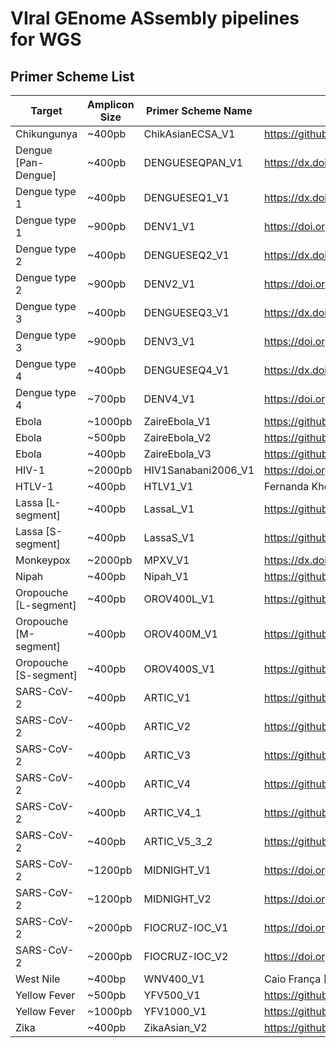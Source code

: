 # VIral GEnome ASsembly pipelines for WGS

## Primer Scheme List

| Target                | Amplicon Size | Primer Scheme Name  | Reference                                                |
| --------------------- | ------------- | ------------------- | -------------------------------------------------------- |
| Chikungunya           | ~400pb        | ChikAsianECSA_V1    | https://github.com/zibraproject/zika-pipeline            |
| Dengue [Pan-Dengue]   | ~400pb        | DENGUESEQPAN_V1     | https://dx.doi.org/10.17504/protocols.io.kqdg39xxeg25/v2 |
| Dengue type 1         | ~400pb        | DENGUESEQ1_V1       | https://dx.doi.org/10.17504/protocols.io.kqdg39xxeg25/v2 |
| Dengue type 1         | ~900pb        | DENV1_V1            | https://doi.org/10.1038/s41467-021-22607-0               |
| Dengue type 2         | ~400pb        | DENGUESEQ2_V1       | https://dx.doi.org/10.17504/protocols.io.kqdg39xxeg25/v2 |
| Dengue type 2         | ~900pb        | DENV2_V1            | https://doi.org/10.1038/s41467-021-22607-0               |
| Dengue type 3         | ~400pb        | DENGUESEQ3_V1       | https://dx.doi.org/10.17504/protocols.io.kqdg39xxeg25/v2 |
| Dengue type 3         | ~900pb        | DENV3_V1            | https://doi.org/10.1038/s41467-021-22607-0               |
| Dengue type 4         | ~400pb        | DENGUESEQ4_V1       | https://dx.doi.org/10.17504/protocols.io.kqdg39xxeg25/v2 |
| Dengue type 4         | ~700pb        | DENV4_V1            | https://doi.org/10.1038/s41467-021-22607-0               |
| Ebola                 | ~1000pb       | ZaireEbola_V1       | https://github.com/artic-network/artic-ncov2019          |
| Ebola                 | ~500pb        | ZaireEbola_V2       | https://github.com/artic-network/artic-ncov2019          |
| Ebola                 | ~400pb        | ZaireEbola_V3       | https://github.com/artic-network/artic-ncov2019          |
| HIV-1                 | ~2000pb       | HIV1Sanabani2006_V1 | https://doi.org/10.1089/aid.2006.22.171                  |
| HTLV-1                | ~400pb        | HTLV1_V1            | Fernanda Khouri [UFBA-IMS, Brazil]                       |
| Lassa [L-segment]     | ~400pb        | LassaL_V1           | https://github.com/zibraproject/zika-pipeline            |
| Lassa [S-segment]     | ~400pb        | LassaS_V1           | https://github.com/zibraproject/zika-pipeline            |
| Monkeypox             | ~2000pb       | MPXV_V1             | https://dx.doi.org/10.17504/protocols.io.5qpvob1nbl4o/v2 |
| Nipah                 | ~400pb        | Nipah_V1            | https://github.com/artic-network/artic-ncov2019          |
| Oropouche [L-segment] | ~400pb        | OROV400L_V1         | https://github.com/zibraproject/zika-pipeline            |
| Oropouche [M-segment] | ~400pb        | OROV400M_V1         | https://github.com/zibraproject/zika-pipeline            |
| Oropouche [S-segment] | ~400pb        | OROV400S_V1         | https://github.com/zibraproject/zika-pipeline            |
| SARS-CoV-2            | ~400pb        | ARTIC_V1            | https://github.com/artic-network/artic-ncov2019          |
| SARS-CoV-2            | ~400pb        | ARTIC_V2            | https://github.com/artic-network/artic-ncov2019          |
| SARS-CoV-2            | ~400pb        | ARTIC_V3            | https://github.com/artic-network/artic-ncov2019          |
| SARS-CoV-2            | ~400pb        | ARTIC_V4            | https://github.com/artic-network/artic-ncov2019          |
| SARS-CoV-2            | ~400pb        | ARTIC_V4_1          | https://github.com/artic-network/artic-ncov2019          |
| SARS-CoV-2            | ~400pb        | ARTIC_V5_3_2        | https://github.com/quick-lab/SARS-CoV-2                  |
| SARS-CoV-2            | ~1200pb       | MIDNIGHT_V1         | https://doi.org/10.1093/biomethods/bpaa014               |
| SARS-CoV-2            | ~1200pb       | MIDNIGHT_V2         | https://doi.org/10.1093/biomethods/bpaa014               |
| SARS-CoV-2            | ~2000pb       | FIOCRUZ-IOC_V1      | https://doi.org/10.1101/2020.04.30.069039                |
| SARS-CoV-2            | ~2000pb       | FIOCRUZ-IOC_V2      | https://doi.org/10.1101/2020.04.30.069039                |
| West Nile             | ~400bp        | WNV400_V1           | Caio França [Southern Nazarene University, USA]          |
| Yellow Fever          | ~500pb        | YFV500_V1           | https://github.com/zibraproject/zika-pipeline            |
| Yellow Fever          | ~1000pb       | YFV1000_V1          | https://github.com/zibraproject/zika-pipeline            |
| Zika                  | ~400pb        | ZikaAsian_V2        | https://github.com/zibraproject/zika-pipeline            |
